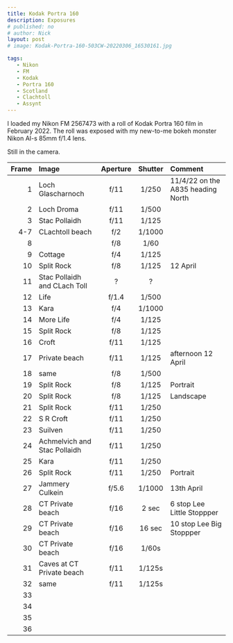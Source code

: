 ```yaml
---
title: Kodak Portra 160
description: Exposures
# published: no
# author: Nick
layout: post
# image: Kodak-Portra-160-503CW-20220306_16530161.jpg

tags:
   - Nikon
   - FM
   - Kodak
   - Portra 160
   - Scotland
   - Clachtoll
   - Assynt
---
```


<!-- Waiting for development. -->

I loaded my Nikon FM 2567473 with a roll of Kodak Portra 160 film in February 2022. The roll was exposed with my new-to-me bokeh monster Nikon AI-s 85mm f/1.4 lens.

Still in the camera.

Frame|Image|Aperture|Shutter|Comment
----:|:----|:----:|:----:|:-----
1|Loch Glascharnoch|f/11|1/250|11/4/22 on the A835 heading North
2|Loch Droma|f/11|1/500
3|Stac Pollaidh|f/11|1/125
4-7|CLachtoll beach|f/2|1/1000
8 ||f/8|1/60
9|Cottage|f/4|1/125
10|Split Rock|f/8|1/125| 12 April
11|Stac Pollaidh and CLach Toll|?|?
12|Life|f/1.4|1/500
13|Kara|f/4|1/1000
14|More Life|f/4|1/125
15|Split Rock|f/8|1/125
16|Croft|f/11|1/125
17|Private beach|f/11|1/125|afternoon 12 April
18|same|f/8|1/500
19|Split Rock|f/8|1/125|Portrait
20|Split Rock|f/8|1/125|Landscape
21|Split Rock|f/11|1/250
22|S R Croft|f/11|1/250
23|Suilven|f/11|1/250
24|Achmelvich and Stac Pollaidh|f/11|1/250
25|Kara|f/11|1/250
26|Split Rock|f/11|1/250|Portrait
27|Jammery Culkein|f/5.6|1/1000|13th April
28|CT Private beach|f/16|2 sec|6 stop Lee Little Stoppper
29|CT Private beach|f/16|16 sec|10 stop Lee Big Stoppper
30|CT Private beach|f/16|1/60s
31|Caves at CT Private beach|f/11|1/125s
32|same|f/11|1/125s
33|
34|
35|
36|

<!-- ## Notes

Image|Camera|Lens|ISO|Format|Aperture|Shutter|Comment
:----|:-----|:---|:---|:----|:------:|:----:|:------
Header|Fuji X-T2|XF100-400mmF4.5-5.6 R LM OIS WR|ISO 1600|Digital|f/8|1/500s|Adjusted in Capture One. -->
